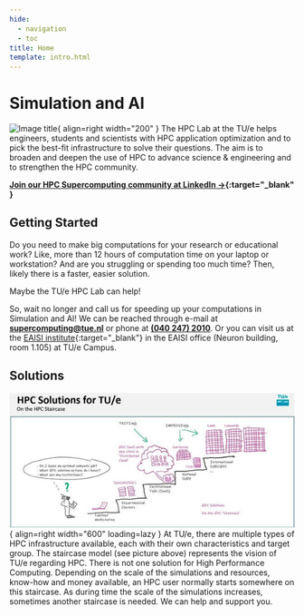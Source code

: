 ```yaml
---
hide:
  - navigation
  - toc
title: Home
template: intro.html
---
```


# Simulation and AI
![Image title](assets/images/hpc-logo.png){ align=right width="200" }
The HPC Lab at the TU/e helps engineers, students and scientists with HPC application optimization and to pick the best-fit infrastructure to solve their questions. The aim is to broaden and deepen the use of HPC to advance science & engineering and to strengthen the HPC community.

**[Join our HPC Supercomputing community at LinkedIn →](https://www.linkedin.com/in/supercomputing/){:target="_blank" }**

## Getting Started
Do you need to make big computations for your research or educational work? Like, more than 12 hours of computation time on your laptop or workstation? And are you struggling or spending too much time? Then, likely there is a faster, easier solution.

Maybe the TU/e HPC Lab can help!

So, wait no longer and call us for speeding up your computations in Simulation and AI! We can be reached through e-mail at **[supercomputing@tue.nl](mailto:supercomputing@tue.nl)** or phone at **[(040 247) 2010](tel:+31402472010)**. Or you can visit us at the [EAISI institute](https://www.tue.nl/en/research/institutes/eindhoven-artificial-intelligence-systems-institute){:target="_blank"} in the EAISI office (Neuron building, room 1.105) at TU/e Campus.

## Solutions
![The Solutions Staircase](assets/images/solution_staircase.png){ align=right width="600" loading=lazy }
At TU/e, there are multiple types of HPC infrastructure available, each with their own characteristics and target group.
The staircase model (see picture above) represents the vision of TU/e regarding HPC. There is not one solution for High Performance Computing. Depending on the scale of the simulations and resources, know-how and money available, an HPC user normally starts somewhere on this staircase. As during time the scale of the simulations increases, sometimes another staircase is needed. We can help and support you.
